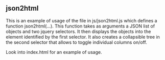 ## json2html

This is an example of usage of the file in js/json2html.js which defines a function json2html(...).
This function takes as arguments a JSON list of objects and two jquery selectors. It then displays the objects into the element identified by the first selector. It also creates a collapsible tree in the second selector that allows to toggle individual columns on/off.

Look into index.html for an example of usage.